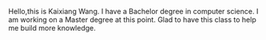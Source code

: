 Hello,this is Kaixiang Wang. I have a Bachelor degree in computer science. I am working on a Master degree at this point. Glad to have this class to help me build more knowledge.